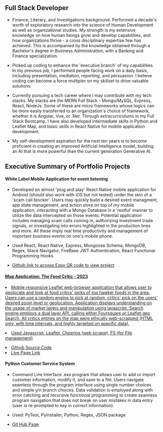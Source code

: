 <h2>Full Stack Developer</h2>
<ul>
  <li>
    Finance, Literary, and Investigations background. Performed a decade's worth of exploratory research into the science of Human Development as well as organizational studies. My strength is my extensive knowledge on how human beings grow and develop capabilities, and how organizations thrive - a cross disciplinary expertise few has achieved. This is accompanied by the knowledge obtained through a Bachelor's degree in Business Administration, with a Banking and Finance specialization.
  </li>
  <p></p>
  <li>
    Picked up coding to enhance the 'executive branch' of my capabilities. In my previous job, I performed people facing work on a daily basis, including presentation, mediation, reporting, and persuasion. I believe coding can become a force multipler on my skillset to drive valuable solutions.
  </li>
  <p></p>
  <li>
    Currently pursuing a tech career where I may contribute with my tech stacks. My stacks are the MERN Full Stack - Mongo/MySQL, Express, React, NodeJs. Some of these are micro frameworks whose logics can be more easily transferred to an organization's choice of framework, whether it is Angular, Vue, or .Net. Through extracurriculums in my Full Stack Bootcamp, I have also developed intermediate skills in Python and Leaflet Map, and basic skills in React Native for mobile application development.
  </li>
  <p></p>
  <li>
    My self-development aspiration for the next ten years is to become proficient in creating an improved Artificial Intelligence model, building an AI that is more powerful than the current generation Generative AI. 
  </li>
  <p></p>
</ul>
<h2> Executive Summary of Portfolio Projects </h2>
<h4> White Label Mobile Application for event listening </h4>

<ul>
<li>
Developed an almost 'plug and play' React Native mobile application for Android (should also work with iOS but not tested) under the skin of a 'scam call blocker'. Users may quickly build a desired event managment, app state management, and action store on top of my mobile application, interacting with a Mongo Database in a 'restful' manner to utilize the data intercepted on those events. Potential application includes managing scam calls coming in, authorizing investment trade signals, or investigating into errors highlighted in the production lines and more. All these imply real time productivity and management of important business events on one's mobile phone.
</li>
<p></p>
<li>
  Used React, React Native, Express, Mongoose Schema, MongoDB, Regex, Stack Navigator, FireBase JWT Authentication, React Functional Programming Hooks
</li>
<p></p>
<li>
<a href="https://github.com/Kern000/projectTwoFrontEnd-ReactNative" /> Github link to access Expo QR code to view project
</li>
</ul>
<p></p>

<h4> Map Application: The Food Critic - 2023 </h4>
<li>
  Mobile responsive Leaflet web-browser application that allows user to geolocate and look at food critics' picks of top hawker foods in the area. Users can use a random engine to pick at random, critics' pick on the users' desired zoom level or geolocation. Application displays understanding on the usage of marker layers and manipulation using javascript. Search engine employs a dual layer API, calling either Foursquare or Leaflet geo Search. All critics entries on the map were ethically web-scrapped (HTML only, with time intervals, and highly targeted on specific data).
</li>
<p></p>
<li>
  Used Javascript, Leaflet, Cheerios (web scrape), FS (for File management)
</li>
<p></p>
<li>
  <a href="https://github.com/Kern000/project-one"> Github Source Code </a>
</li>
<li>
  <a href="https://kern000.github.io/"> Live Page Link </a>
</li>
<p></p>

<h4> Python Customer Service System </h4>
<ul>
<li>
  Command Line Interface .exe program that allows user to add or import customer information, modify it, and save to a file. Users navigate seamless through the program interface using single number choices and simple y/n branch choices. Data validation is employed along with error catching and recursive functional programming to create seamless program navigation that does not break on user mistakes in data entry (user is re-prompted to key in correct information).  
</li>
<p></p>
<li>
  Used: PyTest, PyInstaller, Python, Regex, JSON package
</li>
<p></p>
<li>
    <a href="https://github.com/Kern000/mini-python-customer-service-options"> Git Hub Page </a>
</li>
</ul>
